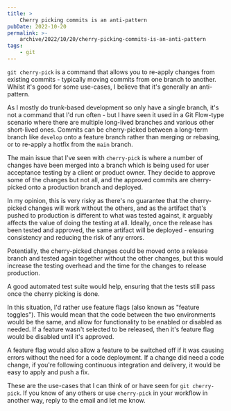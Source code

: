 ```yaml
---
title: >
    Cherry picking commits is an anti-pattern
pubDate: 2022-10-20
permalink: >-
    archive/2022/10/20/cherry-picking-commits-is-an-anti-pattern
tags:
    - git
---
```


`git cherry-pick` is a command that allows you to re-apply changes from existing commits - typically moving commits from one branch to another. Whilst it's good for some use-cases, I believe that it's generally an anti-pattern.

As I mostly do trunk-based development so only have a single branch, it's not a command that I'd run often - but I have seen it used in a Git Flow-type scenario where there are multiple long-lived branches and various other short-lived ones. Commits can be cherry-picked between a long-term branch like `develop` onto a feature branch rather than merging or rebasing, or to re-apply a hotfix from the `main` branch.

The main issue that I've seen with `cherry-pick` is where a number of changes have been merged into a branch which is being used for user acceptance testing by a client or product owner. They decide to approve some of the changes but not all, and the approved commits are cherry-picked onto a production branch and deployed.

In my opinion, this is very risky as there's no guarantee that the cherry-picked changes will work without the others, and as the artifact that's pushed to production is different to what was tested against, it arguably affects the value of doing the testing at all. Ideally, once the release has been tested and approved, the same artifact will be deployed - ensuring consistency and reducing the risk of any errors.

Potentially, the cherry-picked changes could be moved onto a release branch and tested again together without the other changes, but this would increase the testing overhead and the time for the changes to release production.

A good automated test suite would help, ensuring that the tests still pass once the cherry picking is done.

In this situation, I'd rather use feature flags (also known as "feature toggles"). This would mean that the code between the two environments would be the same, and allow for functionality to be enabled or disabled as needed. If a feature wasn't selected to be released, then it's feature flag would be disabled until it's approved.

A feature flag would also allow a feature to be switched off if it was causing errors without the need for a code deployment. If a change did need a code change, if you're following continuous integration and delivery, it would be easy to apply and push a fix.

These are the use-cases that I can think of or have seen for `git cherry-pick`. If you know of any others or use `cherry-pick` in your workflow in another way, reply to the email and let me know.
